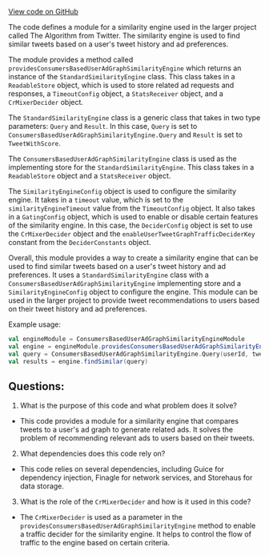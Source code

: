 [View code on GitHub](https://github.com/misbahsy/the-algorithm/cr-mixer/server/src/main/scala/com/twitter/cr_mixer/module/similarity_engine/ConsumersBasedUserAdGraphSimilarityEngineModule.scala)

The code defines a module for a similarity engine used in the larger project called The Algorithm from Twitter. The similarity engine is used to find similar tweets based on a user's tweet history and ad preferences. 

The module provides a method called `providesConsumersBasedUserAdGraphSimilarityEngine` which returns an instance of the `StandardSimilarityEngine` class. This class takes in a `ReadableStore` object, which is used to store related ad requests and responses, a `TimeoutConfig` object, a `StatsReceiver` object, and a `CrMixerDecider` object. 

The `StandardSimilarityEngine` class is a generic class that takes in two type parameters: `Query` and `Result`. In this case, `Query` is set to `ConsumersBasedUserAdGraphSimilarityEngine.Query` and `Result` is set to `TweetWithScore`. 

The `ConsumersBasedUserAdGraphSimilarityEngine` class is used as the implementing store for the `StandardSimilarityEngine`. This class takes in a `ReadableStore` object and a `StatsReceiver` object. 

The `SimilarityEngineConfig` object is used to configure the similarity engine. It takes in a `timeout` value, which is set to the `similarityEngineTimeout` value from the `TimeoutConfig` object. It also takes in a `GatingConfig` object, which is used to enable or disable certain features of the similarity engine. In this case, the `DeciderConfig` object is set to use the `CrMixerDecider` object and the `enableUserTweetGraphTrafficDeciderKey` constant from the `DeciderConstants` object. 

Overall, this module provides a way to create a similarity engine that can be used to find similar tweets based on a user's tweet history and ad preferences. It uses a `StandardSimilarityEngine` class with a `ConsumersBasedUserAdGraphSimilarityEngine` implementing store and a `SimilarityEngineConfig` object to configure the engine. This module can be used in the larger project to provide tweet recommendations to users based on their tweet history and ad preferences. 

Example usage:

```scala
val engineModule = ConsumersBasedUserAdGraphSimilarityEngineModule
val engine = engineModule.providesConsumersBasedUserAdGraphSimilarityEngine(store, timeoutConfig, statsReceiver, decider)
val query = ConsumersBasedUserAdGraphSimilarityEngine.Query(userId, tweetId)
val results = engine.findSimilar(query)
```
## Questions: 
 1. What is the purpose of this code and what problem does it solve?
- This code provides a module for a similarity engine that compares tweets to a user's ad graph to generate related ads. It solves the problem of recommending relevant ads to users based on their tweets.

2. What dependencies does this code rely on?
- This code relies on several dependencies, including Guice for dependency injection, Finagle for network services, and Storehaus for data storage.

3. What is the role of the `CrMixerDecider` and how is it used in this code?
- The `CrMixerDecider` is used as a parameter in the `providesConsumersBasedUserAdGraphSimilarityEngine` method to enable a traffic decider for the similarity engine. It helps to control the flow of traffic to the engine based on certain criteria.